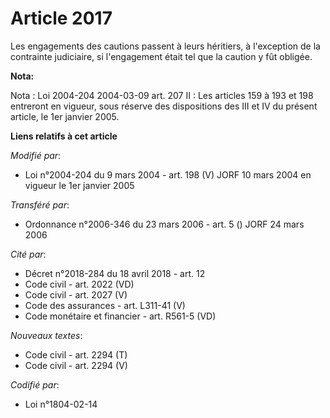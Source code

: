 # Article 2017

Les engagements des cautions passent à leurs héritiers, à l'exception de la contrainte judiciaire, si l'engagement était tel
que la caution y fût obligée.

**Nota:**

Nota : Loi 2004-204 2004-03-09 art. 207 II : Les articles 159 à 193 et 198 entreront en vigueur, sous réserve des
dispositions des III et IV du présent article, le 1er janvier 2005.

**Liens relatifs à cet article**

_Modifié par_:

  - Loi n°2004-204 du 9 mars 2004 - art. 198 (V) JORF 10 mars 2004 en vigueur le 1er janvier 2005

_Transféré par_:

  - Ordonnance n°2006-346 du 23 mars 2006 - art. 5 () JORF 24 mars 2006

_Cité par_:

  - Décret n°2018-284 du 18 avril 2018 - art. 12
  - Code civil - art. 2022 (VD)
  - Code civil - art. 2027 (V)
  - Code des assurances - art. L311-41 (V)
  - Code monétaire et financier - art. R561-5 (VD)

_Nouveaux textes_:

  - Code civil - art. 2294 (T)
  - Code civil - art. 2294 (V)

_Codifié par_:

  - Loi n°1804-02-14
